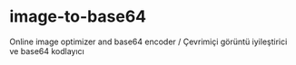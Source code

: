 # image-to-base64

Online image optimizer and base64 encoder / Çevrimiçi görüntü iyileştirici ve base64 kodlayıcı


